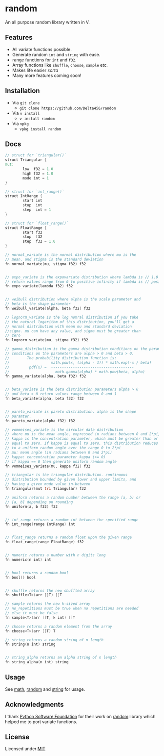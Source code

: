 # random

An all purpose random library written in V.

## Features

- All variate functions possible.
- Generate random `int` and `string` with ease.
- range functions for `int` and `f32`.
- Array functions like `shuffle`, `choose`, `sample` etc.
- Makes life easier *sorta*
- Many more features coming soon! 

## Installation

- Via `git clone`
    - `git clone https://github.com/Delta456/random`
- Via `v install`
    - `v install random`
- Via `vpkg`
    - `vpkg install random`

## Docs

```v
// struct for `triangular()`
struct Triangular {
mut:
        low  f32 = 1.0
        high f32 = 1.0
        mode int = 1
}

// struct for `int_range()`
struct IntRange {
        start int
        stop  int
        step  int = 1
}

// struct for `float_range()`
struct FloatRange {
        start f32
        stop  f32
        step  f32 = 1.0
}

// normal_variate is the normal distribution where mu is the 
// mean, and stigma is the standard deviation
fn normal_variate(mu, stigma f32) f32


// expo_variate is the expovariate distribution where lambda is // 1.0 divided by the desired mean. It should be nonzero. 
// return values range from 0 to positive infinity if lambda is // positive else negative
fn expo_variate(lambda f32) f32


// weibull distribution where alpha is the scale parameter and 
// beta is the shape parameter
fn weibull_variate(alpha, beta f32) f32

// lognorm_variate is the log nomral distribution If you take 
// the natural logarithm of this distribution, you'll get a 
// normal distribution with mean mu and standard deviation 
//sigma. mu can have any value, and sigma must be greater than
// zero
fn lognorm_variate(mu, stigma f32) f32

// gamma_distribution is the gamma distribution conditions on the parameters are alpha > 0 and beta > 0.
// conditions on the parameters are alpha > 0 and beta > 0.
//        The probability distribution function is:
//                   math.pow(x, (alpha - 1)) * math.exp(-x / beta)
//         pdf(x) =  --------------------------------------
//                     math.gamma(alpha) * math.pow(beta, alpha)
fn gamma_variate(alpha, beta f32) f32


// beta_variate is the beta distribution parameters alpha > 0 
// and beta > 0 return values range between 0 and 1
fn beta_variate(alpha, beta f32) f32


// pareto_variate is pareto distribution. alpha is the shape 
// paramter.
fn pareto_variate(alpha f32) f32

// vommeises_variate is the circular data distribution
// where mu is the mean angle, expressed in radians between 0 and 2*pi, and
// kappa is the concentration parameter, which must be greater than or
// equal to zero. If kappa is equal to zero, this distribution reduces
// to a uniform random angle over the range 0 to 2*pi
// mu: mean angle (in radians between 0 and 2*pi)
// kappa: concentration parameter kappa (>= 0)
// if kappa == 0 then generate uniform random angle
fn vommeises_variate(mu, kappa f32) f32

// triangular is the triangular distribution. continuous 
// distribution bounded by given lower and upper limits, and 
// having a given mode value in-between
fn triangular(mut tri Triangular) f32

// uniform returns a random number between the range [a, b) or 
// [a, b] depending on rounding
fn uniform(a, b f32) f32


// int_range returns a random int between the specified range
fn int_range(range IntRange) int


// float_range returns a random float upon the given range
fn float_range(range FloatRange) f32


// numeric returns a number with n digits long
fn numeric(n int) int


// bool returns a random bool
fn bool() bool


// shuffle returns the new shuffled array
fn shuffle<T>(arr []T) []T

// sample returns the new k-sized array
// no_repetitions must be true when no repetitions are needed
// else it must be false
fn sample<T>(arr []T, k int) []T

// choose returns a random element from the array
fn choose<T>(arr []T) T

// string returns a random string of n length
fn string(n int) string


// string_alpha returns an alpha string of n length
fn string_alpha(n int) string
```

## Usage

See [math](examples/rand.v), [random](examples/rand.v) and [string](examples/string.v) for usage.

## Acknowledgments

I thank [Python Software Foundation](https://www.python.org/psf/) for their work on [random](https://github.com/python/cpython/blob/master/Lib/random.py) library which helped me to port variate functions. 

## License

Licensed under [MIT](LICENSE)
